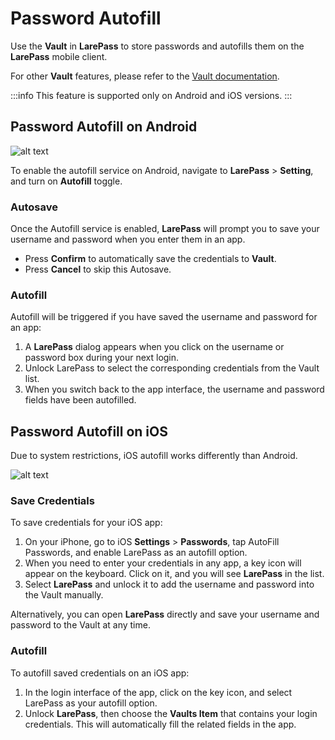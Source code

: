 # Password Autofill

Use the **Vault** in **LarePass** to store passwords and autofills them on the **LarePass** mobile client.

For other **Vault** features, please refer to the [Vault documentation](../olares/vault/index.md).

:::info
This feature is supported only on Android and iOS versions.
:::

## Password Autofill on Android

![alt text](/images/how-to/larepass/autofill_android.jpg)

To enable the autofill service on Android, navigate to **LarePass** > **Setting**, and turn on **Autofill** toggle.

### Autosave

Once the Autofill service is enabled, **LarePass** will prompt you to save your username and password when you enter them in an app.

- Press **Confirm** to automatically save the credentials to **Vault**.
- Press **Cancel** to skip this Autosave.

### Autofill

Autofill will be triggered if you have saved the username and password for an app:

1. A **LarePass** dialog appears when you click on the username or password box during your next login. 
2. Unlock LarePass to select the corresponding credentials from the Vault list.
3. When you switch back to the app interface, the username and password fields have been autofilled.

## Password Autofill on iOS

Due to system restrictions, iOS autofill works differently than Android.

![alt text](/images/how-to/larepass/autofill_ios.jpg)

### Save Credentials

To save credentials for your iOS app:

1. On your iPhone, go to iOS **Settings** > **Passwords**, tap AutoFill Passwords, and enable LarePass as an autofill option.
2. When you need to enter your credentials in any app, a key icon will appear on the keyboard. Click on it, and you will see **LarePass** in the list. 
3. Select **LarePass** and unlock it to add the username and password into the Vault manually.

Alternatively, you can open **LarePass** directly and save your username and password to the Vault at any time.

### Autofill

To autofill saved credentials on an iOS app:
1. In the login interface of the app, click on the key icon, and select LarePass as your autofill option.
2. Unlock **LarePass**, then choose the **Vaults Item** that contains your login credentials. This will automatically fill the related fields in the app.
